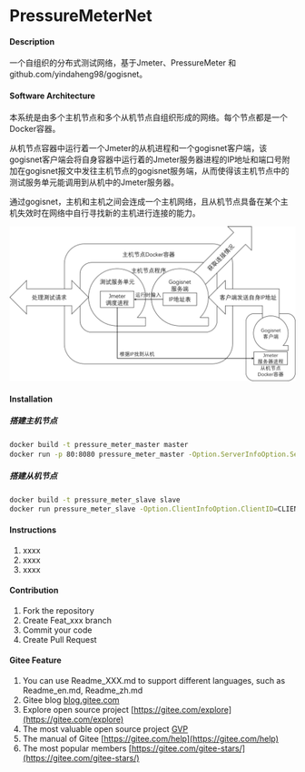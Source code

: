# PressureMeterNet

#### Description
一个自组织的分布式测试网络，基于Jmeter、PressureMeter 和 github.com/yindaheng98/gogisnet。

#### Software Architecture

本系统是由多个主机节点和多个从机节点自组织形成的网络。每个节点都是一个Docker容器。

从机节点容器中运行着一个Jmeter的从机进程和一个gogisnet客户端，该gogisnet客户端会将自身容器中运行着的Jmeter服务器进程的IP地址和端口号附加在gogisnet报文中发往主机节点的gogisnet服务端，从而使得该主机节点中的测试服务单元能调用到从机中的Jmeter服务器。

通过gogisnet，主机和主机之间会连成一个主机网络，且从机节点具备在某个主机失效时在网络中自行寻找新的主机进行连接的能力。

![系统结构](_/结构.png)

#### Installation

##### 搭建主机节点

```sh
docker build -t pressure_meter_master master
docker run -p 80:8080 pressure_meter_master -Option.ServerInfoOption.ServerID=SERVER0 -Option.ServerInfoOption.ServiceType=TYPE0
```

##### 搭建从机节点

```sh
docker build -t pressure_meter_slave slave
docker run pressure_meter_slave -Option.ClientInfoOption.ClientID=CLIENT0 -Option.ClientInfoOption.ServiceType=TYPE0 -Option.GogisnetOption.InitServerOption.BoardCastAddr=172.17.0.2
```

#### Instructions

1.  xxxx
2.  xxxx
3.  xxxx

#### Contribution

1.  Fork the repository
2.  Create Feat_xxx branch
3.  Commit your code
4.  Create Pull Request


#### Gitee Feature

1.  You can use Readme\_XXX.md to support different languages, such as Readme\_en.md, Readme\_zh.md
2.  Gitee blog [blog.gitee.com](https://blog.gitee.com)
3.  Explore open source project [https://gitee.com/explore](https://gitee.com/explore)
4.  The most valuable open source project [GVP](https://gitee.com/gvp)
5.  The manual of Gitee [https://gitee.com/help](https://gitee.com/help)
6.  The most popular members  [https://gitee.com/gitee-stars/](https://gitee.com/gitee-stars/)
